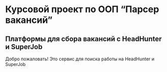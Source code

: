 # Курсовой проект по ООП “Парсер вакансий”

## Платформы для сбора вакансий с HeadHunter и SuperJob

Добро пожаловать! Это сервис для поиска работы на HeadHunter и SuperJob